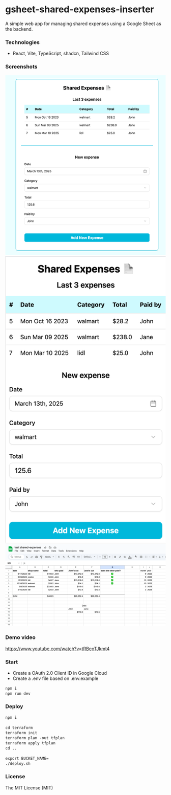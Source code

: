 # gsheet-shared-expenses-inserter

A simple web app for managing shared expenses using a Google Sheet as the backend.

### Technologies

- React, Vite, TypeScript, shadcn, Tailwind CSS

### Screenshots

![Desktop](1.png)
![Mobile](2.png)
![Google spreadsheet](3.png)

### Demo video

https://www.youtube.com/watch?v=tRBeoTJkmt4

### Start

- Create a OAuth 2.0 Client ID in Google Cloud
- Create a .env file based on .env.example

```
npm i
npm run dev
```

### Deploy

```
npm i

cd terraform
terraform init
terraform plan -out tfplan
terraform apply tfplan
cd ..

export BUCKET_NAME=
./deploy.sh
```

### License

The MIT License (MIT)
